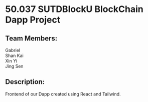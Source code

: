 # 50.037 SUTDBlockU BlockChain Dapp Project 

## Team Members:
Gabriel </br>
Shan Kai </br>
Xin Yi </br>
Jing Sen

## Description:
Frontend of our Dapp created using React and Tailwind.
